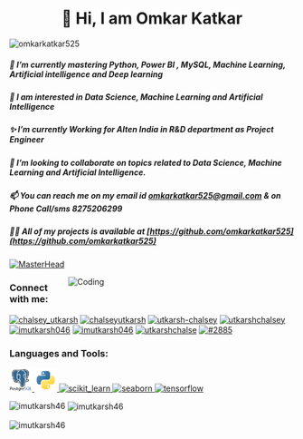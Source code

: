 <h1 align="center"> 👋 Hi, I am Omkar Katkar </h1>
<p align="left"> <img src="https://komarev.com/ghpvc/?username=omkarkatkar525&label=Profile%20views&color=blue&style=plastic" alt="omkarkatkar525" /> </p>

##### 🔭 I’m currently mastering Python, Power BI , MySQL, Machine Learning, Artificial intelligence and Deep learning
##### 👀 I am interested in Data Science, Machine Learning and Artificial Intelligence
##### ✨ I’m currently Working for Alten India in R&D department as Project Engineer
##### 👯 I’m looking to collaborate on topics related to Data Science, Machine Learning and Artificial Intelligence.
##### 📫 You can reach me on my email id omkarkatkar525@gmail.com & on Phone Call/sms 8275206299

##### 👨‍💻 All of my projects is available at [https://github.com/omkarkatkar525](https://github.com/omkarkatkar525)

[![MasterHead]()]()



<img align="right" alt="Coding" width="400" src="https://fairchanceforcrm.com/wp-content/uploads/2021/01/sales-manager-openings.gif">




<h3 align="left">Connect with me:</h3>
<p align="left">
<a href="https://twitter.com/chalsey_utkarsh" target="blank"><img align="center" src="https://raw.githubusercontent.com/rahuldkjain/github-profile-readme-generator/master/src/images/icons/Social/twitter.svg" alt="chalsey_utkarsh" height="30" width="40" /></a>
<a href="https://linkedin.com/in/chalseyutkarsh" target="blank"><img align="center" src="https://raw.githubusercontent.com/rahuldkjain/github-profile-readme-generator/master/src/images/icons/Social/linked-in-alt.svg" alt="chalseyutkarsh" height="30" width="40" /></a>
<a href="https://stackoverflow.com/users/utkarsh-chalsey" target="blank"><img align="center" src="https://raw.githubusercontent.com/rahuldkjain/github-profile-readme-generator/master/src/images/icons/Social/stack-overflow.svg" alt="utkarsh-chalsey" height="30" width="40" /></a>
<a href="https://kaggle.com/utkarshchalsey" target="blank"><img align="center" src="https://raw.githubusercontent.com/rahuldkjain/github-profile-readme-generator/master/src/images/icons/Social/kaggle.svg" alt="utkarshchalsey" height="30" width="40" /></a>
<a href="https://fb.com/imutkarsh046" target="blank"><img align="center" src="https://raw.githubusercontent.com/rahuldkjain/github-profile-readme-generator/master/src/images/icons/Social/facebook.svg" alt="imutkarsh046" height="30" width="40" /></a>
<a href="https://instagram.com/imutkarsh046" target="blank"><img align="center" src="https://raw.githubusercontent.com/rahuldkjain/github-profile-readme-generator/master/src/images/icons/Social/instagram.svg" alt="imutkarsh046" height="30" width="40" /></a>
<a href="https://medium.com/utkarshchalse" target="blank"><img align="center" src="https://raw.githubusercontent.com/rahuldkjain/github-profile-readme-generator/master/src/images/icons/Social/medium.svg" alt="utkarshchalse" height="30" width="40" /></a>
<a href="https://discord.gg/#2885" target="blank"><img align="center" src="https://raw.githubusercontent.com/rahuldkjain/github-profile-readme-generator/master/src/images/icons/Social/discord.svg" alt="#2885" height="30" width="40" /></a>
</p>

<h3 align="left">Languages and Tools:</h3>
</a> <a href="https://www.postgresql.org" target="_blank" rel="noreferrer"> <img src="https://raw.githubusercontent.com/devicons/devicon/master/icons/postgresql/postgresql-original-wordmark.svg" alt="postgresql" width="40" height="40"/> </a> <a href="https://www.python.org" target="_blank" rel="noreferrer"> <img src="https://raw.githubusercontent.com/devicons/devicon/master/icons/python/python-original.svg" alt="python" width="40" height="40"/> </a> <a href="https://scikit-learn.org/" target="_blank" rel="noreferrer"> <img src="https://upload.wikimedia.org/wikipedia/commons/0/05/Scikit_learn_logo_small.svg" alt="scikit_learn" width="40" height="40"/> </a> <a href="https://seaborn.pydata.org/" target="_blank" rel="noreferrer"> <img src="https://seaborn.pydata.org/_images/logo-mark-lightbg.svg" alt="seaborn" width="40" height="40"/> </a> <a href="https://www.tensorflow.org" target="_blank" rel="noreferrer"> <img src="https://www.vectorlogo.zone/logos/tensorflow/tensorflow-icon.svg" alt="tensorflow" width="40" height="40"/> </a> </p>

<p><img align="left" src="https://github-readme-stats.vercel.app/api/top-langs?username=imutkarsh46&show_icons=true&locale=en&layout=compact" alt="imutkarsh46" /></p>

<p>&nbsp;<img align="center" src="https://github-readme-stats.vercel.app/api?username=imutkarsh46&show_icons=true&locale=en" alt="imutkarsh46" /></p>

<p><img align="center" src="https://github-readme-streak-stats.herokuapp.com/?user=imutkarsh46&" alt="imutkarsh46" /></p>
